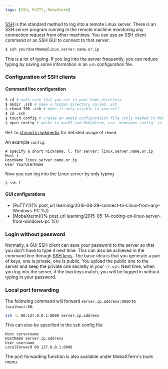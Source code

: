 ```yaml
---
tags: [SSH, PuTTY, MobaXterm]
---
```


[SSH](https://en.wikipedia.org/wiki/Secure_Shell) is the standard method to log into a remote Linux server. There is an SSH server program running in the remote machine monitoring any connection request from other machines. You can use an SSH client command or an SSH GUI to connect to that server:

``` sh
$ ssh yourUserName@linux.server.name.or.ip
```

This is a lot of typing. If you log into the server frequently, you can reduce typing by saving some information in an `ssh` configuration file.

### Configuration of SSH clients

#### Command line configuration

``` sh
$ cd # make sure that you are in your home directory
$ mkdir .ssh # make a hidden directory called .ssh
$ chmod 700 .ssh # make it only visible to yourself
$ cd .ssh
$ touch config # create an empty configuration file (only needed in MobaXterm)
$ open config # works in macOS and MobaXterm, use 'mimeopen config' in Linux
```

Ref. to [chmod in wikipedia](https://en.wikipedia.org/wiki/Chmod) for detailed usage of `chmod`.

An example `config`:

``` 
# specify a short nickname, l, for server: linux.server.name.or.ip
Host l
HostName linux.server.name.or.ip
User YourUserName
```

Now you can log into the Linux server by only typing

``` sh
$ ssh l
```

#### GUI configurations

- [PuTTY]({% post_url learning/2016-08-29-connect-to-Linux-from-any-Windows-PC %})
- [MobaXterm]({% post_url learning/2015-05-14-coding-on-linux-server-from-windows-pc %})

### Login without password

Normally, a GUI SSH client can save your password to the server so that you don't have to type it next time. This can also be achieved in the command line through [SSH keys](https://wiki.archlinux.org/index.php/SSH_keys). The basic idea is that you generate a pair of keys, one is private, one is public. You upload the public one to the server and keep the private one secretly in your `~/.ssh`. Next time, when you log into the server, if the two keys match, you will be logged in without typing in your password.

### Local port forwarding

The following command will forward `server.ip.address:8000` to `localhost:80`:

~~~sh
ssh -L 80:127.0.0.1:8000 server.ip.address
~~~

This can also be specified in the ssh config file:

~~~
Host servername
HostName server.ip.address
User username
LocalForward 80 127.0.0.1:8000
~~~

The port forwarding function is also available under MobaXTerm's *tools* menu.
